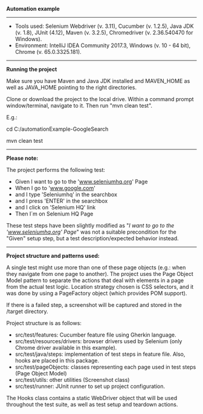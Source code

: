 **Automation example**

------------------------------------------------------------------

* Tools used: Selenium Webdriver (v. 3.11), Cucumber (v. 1.2.5), Java JDK (v. 1.8), JUnit (4.12), Maven (v. 3.2.5), Chromedriver (v. 2.36.540470 for Windows).
* Environment: IntelliJ IDEA Community 2017.3, Windows (v. 10 - 64 bit), Chrome (v. 65.0.3325.181).

------------------------------------------------------------------

**Running the project**

Make sure you have Maven and Java JDK installed and MAVEN_HOME as well as JAVA_HOME pointing to the right directories.

Clone or download the project to the local drive. Within a command prompt window/terminal, navigate to it. Then run "mvn clean test".

E.g.:

cd C:/automationExample-GoogleSearch

mvn clean test

------------------------------------------------------------------

**Please note:**

The project performs the following test:
- Given I want to go to the 'www.seleniumhq.org' Page
- When I go to 'www.google.com'
- and I type 'Seleniumhq' in the searchbox
- and I press 'ENTER' in the searchbox
- and I click on 'Selenium HQ' link
- Then I´m on Selenium HQ Page

These test steps have been slightly modified as "_I want to go to the 'www.seleniumhq.org' Page_" was not a suitable precondition for the "Given" setup step, but a test description/expected behavior instead.

------------------------------------------------------------------

**Project structure and patterns used:**

A single test might use more than one of these page objects (e.g.: when they navigate from one page to another).
The project uses the Page Object Model pattern to separate the actions that deal with elements in a page from the actual test logic. 
Location strategy chosen is CSS selectors, and it was done by using a PageFactory object (which provides POM support).

If there is a failed step, a screenshot will be captured and stored in the /target directory.

Project structure is as follows:
* src/test/features: Cucumber feature file using Gherkin language.
* src/test/resources/drivers: browser drivers used by Selenium (only Chrome driver available in this example).
* src/test/java/steps: implementation of test steps in feature file. Also, hooks are placed in this package.
* src/test/pageObjects: classes representing each page used in test steps (Page Object Model)
* src/test/utils: other utilities (Screenshot class)
* src/test/runner: JUnit runner to set up project configuration.

The Hooks class contains a static WebDriver object that will be used throughout the test suite, as well as test setup and teardown actions.

